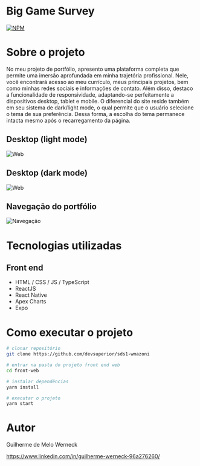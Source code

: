 # Big Game Survey 
[![NPM](https://img.shields.io/npm/l/react)](https://github.com/devsuperior/sds1-wmazoni/blob/master/LICENSE) 

# Sobre o projeto
No meu projeto de portfólio, apresento uma plataforma completa que permite uma imersão aprofundada em minha trajetória profissional. Nele, 
você encontrará acesso ao meu currículo, meus principais projetos, bem como minhas redes sociais e informações de contato. Além disso, 
destaco a funcionalidade de responsividade, adaptando-se perfeitamente a dispositivos desktop, tablet e mobile. O diferencial do site 
reside também em seu sistema de dark/light mode, o qual permite que o usuário selecione o tema de sua preferência. Dessa forma, a escolha do tema permanece 
intacta mesmo após o recarregamento da página.

## Desktop (light mode)
![Web](https://lh3.googleusercontent.com/pw/AIL4fc8e_7LHBXxL40343kD9bfovXV_061hUeB9BAtutoQXuyYogQbNOZCr0txX2ecdIcor8b5wpgyxdXC2A0As_p9KAxvZ69iZ94vZvYiFAhDLqyumgeyc5wTtx95Z7pDJaDyfo10BjDK0ZXzC1QDT05vd3__EgBoUr4PUkFTvDTDJrSFpwVfE9-9rDXjfvPsOIgOHvoRQ-RtxVCD4rIVitprdQwddr5RYomY1yiyoCHE6r5R7Q8XsOWeRQP4qXkYsCHH-27kYr0KhSooAepEvsEjiBgiBNESu-cbkR14CXL-7ANEkhR8wTknxTnWM6xJVCvUIhfp_LFQ2bU6zSSC22Qt8eF6fi5lolgQTGadDU-0LOPgdoXCI0cEauREHEj5_oBubl3dNWgMzv7yobJmjuuhu_YH3qZdFyGb-1-sxwaMVkWBSC0EOkNQBc2oUTopHJ0OjE0wXRSJaHTOYQ9bVfNCObvNBAJg3IvCt0xsRQTU6VR0-mTWHUmCoTWzQCZn08SpUc5nM5aDHeEF79bCEENC1oXY6jJEkOk5p05eOzjNpVDcfl7Hn90OEiLwp52_2LMgN_9GSjhgX6RxvUuJVftxYfKeR-SEeG5GHc36GmIbBy9nHRAC7ziW2YVQuRa2K_pcf_nTA94qihj9nkjvTp8tfLjKxpFomnwrv8rO-FYenKOmn9V13abGF4GiIRyx-w1M7B827s07TsoFNmJxQnfD_8F0_Ux7vOolAmgHqz7wtRJCGgBfpHDES9gUE7f8FA2uMv9GOYdq5BV7FpoGcLcxisXL3GXoncWoustSIXt_MY9O5e9a82u5qvV3blgFz598NKPMo93-Ic3cUHCFRaJ-B0WsPDdz4xt9Zx56WBz2AOYT_m11hH2yRcpxKhW8n05t9_RsSIk0b_lG0F7hGWD_qnqEvbtlkQl7nN6CKmSizy5Fklwfx0zKtcVZWgIIiRS6ANL3dcIOfratG07UU3D8seKcTY7l14Iq5G0nLCD2uNwuZjAvoJzPbg3LGSLToJHTkwnjnVqJGcI9p1ipGi9QeA2TTzFf6c_wVHnat2EzcGRQBUi8BQC7ktxwO29t5xfkN9LJRvQ-s=w1847-h886-s-no?authuser=0)

## Desktop (dark mode)
![Web](https://lh3.googleusercontent.com/pw/AIL4fc9S73M83hCiUm3GiBGavXy4Jt0hIK6CsDrg0zQPH3SchoF2Hzk1YdKypdmQh6JdsNGG3ooHklBxe8wWKpmHvrqHk1y75bDeZArj-xsR6Nn39H6xIQ7CLX6gMbdl28DNgASsQSpl_km8J4peiqpd5SC2iV52sF-ByrUV0XBd6s4n-Wp56AHSPG2rBY0DbkvC-v6IeWLKbl75Cva9QMVpRUg5r-_UMqy0z-co8pY5eA3-m_U0QBzu5E8OJQSYgI7zINmu300ZOMIyGMgZqDrnI7Co0MbVrpM0vusvyOMlukIrI0NyI_MV-AGabfPR5IulVLGbCAn9SigsWVHmpKMxcqF5J9ycMDpTyqrixf_PLTWrPDe9Rrp993nbf-PqbaMQtp1ox0o7ewHqHl0qERnAaZCcj6ezMyOz1FfqZ2ewDhsibXFKbO40vadRuFukW4SvoEdq9GRV3q3--zCFjYYAMBL3xu3awoo1RsW4Z-5gxOHiHEcI6Kx6Q33t5gcbll7pw8eES1Ad1cTlvvESDOa7FGgEd4lfJNC4_CKOFHv5V9c4ewZ4LU8_CyWtKqGxOIUvhpqFIK3SqbI-3ZmyWYnZmSUJsNtZm-BGpCpxyrNzPcFcBHzQR9EnSrMakrxjxWvSibmhG4wAgGULW1XLbBqi9_ZnfMiQYmJCnpRVV8zen2wNbHvDRQLYrT1-qffbwJOvo8x0Txpxk1X5wqlMQZVkVkTtps_q2CRyQxjm6MuBD8xsLG34yVa8ArPZ3TKNC-hGsz_39l9sYPE9C6_xLv2eNeclAyR5c7OJUAX0AsYmlT9eEG7toR4e6bEo6pK2TYO_WedQsFtxvhdr5pth5eLNDyJmGoblUcznLu2od2Py-yfngjIpHTCpawMcfvkdu5mrI3pMlDTAp93XZDbDUqWGosM4YsqLwERTH0lJpYNug4qs1tD0tidUFnBIy62RTMZxrKxQrXsOZzYba-CN49X5O57vpkSZNeOVu0D75t4_et_SKSdA57X8up2icftZitjTZiRRF5XLc0CgNtQH5TS12hoHmuV6weM34hNvfz2Zfm1iP1whGUZYgwD3rC8t6Lan-0jndS1CjPo=w1817-h890-s-no?authuser=0)

## Navegação do portfólio
![Navegação](https://lh3.googleusercontent.com/pw/AIL4fc_j1CxdqRgyeKArDIth0Pc2HmavF6Lupa8tNSWbM4If5G4uoE8SIkNvODfMlLScG6bj4t5M4CW6_Dh0ZZGlmfZH4ZwZPV7W-G07Sdv7qdMcIZKbH-rec-gIbvCt8L7kgIzyUFNvYcCNtwni6f7mQxfKvtuknsIJUnahqpuOYLghAsdxyzQz4rZWrvFA4W2US9E2hwzVtYhpOeGiA8rwcw-ZS6wuEiHZ7SrVYjyIqn-XAeDkbT7wCM7M0bzlkfHKetc-yKHLPxyQjs5E0eXzik1_ar5bER2_St1T6X9LcpIHXcuwlNTeqfhzld5dv3Ou7MesJ-rQ5tx4Ls5uo9Shrorof8daX4riAhX7MOPCkuCbxfaVlPIrCMhHEQRnxE6TZa3sSIlN6pQzxaK2rp8VND7uYYBduCdbSxPtpTekce9wlfOvCGOS8rasspYFo2ngemqBcvrNJ0cYTpBd_pnT9KxACXvTqUok3jzMIFgI1UcwTREHKF8UTul1y9-aVm4vuz4DgIwdZt3Ok73E62fGb7vP4YLVTZWMIZEA_caa2YZu4M1HDqBaKBmgrZPk9sEdyWUu0QDfS3Xy8P4Aik7SLhwaigp6GI7SPdaojCyjjaBRENyCSMUnnc0YruKjQ0e6jXukhBdLWuyWvyoKrWIubBAnmHUg5pfNABKpP2sADdmk4VNvucTJN3M5HwjEPevVJZUr1JOnOVw_-Zdf_zyT2BPGyz0NluyIPLDPFYS7wNmXZSdr9xz7RPn_UuD9f0WSnLgDK5WVvbtY2oefk13_ziE7qvR40wGWIUtXibXtJRKXmkqL7g3Or_6fNPh0XyP_1otI6GKKQumlhXwwKe_5DeQaP6zoVB6eOQzrze-utHByPYxKeHihF4l8lhN45fjwZ0nHDQMoJIoNf9jyu4Nh_EC3VL6if7yxgyUcQXClwA4eHmXir9Pf4_8d2frT0cjBVfySLEeZIcPiRnWMEz_LXfIv-RNoSqHTh6nH5StG0iHnseww2uROa5U9QJzOSRQ3yUAa9S50iIGJw9UAr4fGv5qwgmzgd9QcucuK5Gs0rDzn7Q2q-q7pxECrWZS41D5tdz7rcZMc0PQ=w157-h698-s-no?authuser=0)

# Tecnologias utilizadas

## Front end
- HTML / CSS / JS / TypeScript
- ReactJS
- React Native
- Apex Charts
- Expo

# Como executar o projeto

```bash
# clonar repositório
git clone https://github.com/devsuperior/sds1-wmazoni

# entrar na pasta do projeto front end web
cd front-web

# instalar dependências
yarn install

# executar o projeto
yarn start
```

# Autor

Guilherme de Melo Werneck

https://www.linkedin.com/in/guilherme-werneck-96a276260/
